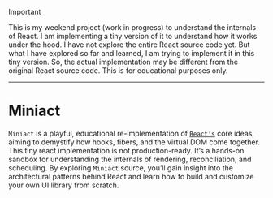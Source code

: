 > [!IMPORTANT]
> This is my weekend project (work in progress) to understand the internals of React. I am implementing a tiny version of
> it to understand how it works under the hood. I have not explore the entire React source code yet. But what I have
> explored so far and learned, I am trying to implement it in this tiny version. So, the actual implementation may be
> different from the original React source code. This is for educational purposes only.

---

# Miniact
`Miniact` is a playful, educational re-implementation of [`React's`](https://react.dev/) core ideas, aiming to demystify how hooks, fibers, and the virtual DOM come together. This tiny react implementation is not production-ready. It’s a hands-on sandbox for understanding the internals of rendering, reconciliation, and scheduling. By exploring `Miniact` source, you’ll gain insight into the architectural patterns behind React and learn how to build and customize your own UI library from scratch.
